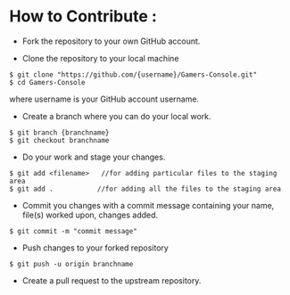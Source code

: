 # How to Contribute :
- Fork the repository to your own GitHub account.

- Clone the repository to your local machine

```
$ git clone "https://github.com/{username}/Gamers-Console.git"
$ cd Gamers-Console
```
where username is your GitHub account username.

- Create a branch where you can do your local work.
```
$ git branch {branchname}
$ git checkout branchname
```
- Do your work and stage your changes.
```
$ git add <filename>   //for adding particular files to the staging area
$ git add .           //for adding all the files to the staging area
```
- Commit you changes with a commit message containing your name, file(s) worked upon, changes added.
```
$ git commit -m "commit message"
```
- Push changes to your forked repository
```
$ git push -u origin branchname
```
- Create a pull request to the upstream repository.

